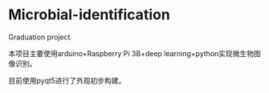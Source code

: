 # Microbial-identification
  Graduation project

本项目主要使用arduino+Raspberry Pi 3B+deep learning+python实现微生物图像识别。

目前使用pyqt5进行了外观初步构建。